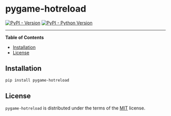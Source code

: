# pygame-hotreload

[![PyPI - Version](https://img.shields.io/pypi/v/pygame-hotreload.svg)](https://pypi.org/project/pygame-hotreload)
[![PyPI - Python Version](https://img.shields.io/pypi/pyversions/pygame-hotreload.svg)](https://pypi.org/project/pygame-hotreload)

-----

**Table of Contents**

- [Installation](#installation)
- [License](#license)

## Installation

```zsh
pip install pygame-hotreload
```

## License

`pygame-hotreload` is distributed under the terms of the [MIT](https://spdx.org/licenses/MIT.html) license.
